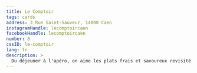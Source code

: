 ```yaml
---
title: Le Comptoir
tags: cards
address: 3 Rue Saint-Sauveur, 14000 Caen
instagramHandle: lecomptoircaen
facebookHandle: lecomptoircaen
number: 8
cssID: le-comptoir
lang: fr
description: >
  Du déjeuner à l'apéro, on aime les plats frais et savoureux revisité avec des notes exotiques. A déguster si possible en terrasse!
---
```

